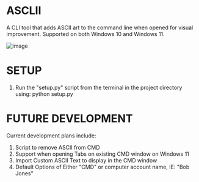 # ASCLII
A CLI tool that adds ASCII art to the command line when opened for visual improvement.
Supported on both Windows 10 and Windows 11.

![image](https://github.com/kiebak3r/ASCLII/assets/113192732/21e0094e-8f04-4d1b-b443-7094545eba2c)

# SETUP
1. Run the "setup.py" script from the terminal in the project directory using: python setup.py

# FUTURE DEVELOPMENT
Current development plans include:
1. Script to remove ASCII from CMD
2. Support when opening Tabs on existing CMD window on Windows 11
3. Import Custom ASCII Text to display in the CMD window
4. Default Options of Either "CMD" or computer account name, IE: "Bob Jones"
